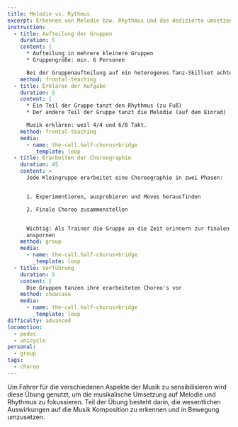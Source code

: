 ```yaml
---
title: Melodie vs. Rythmus
excerpt: Erkennen von Melodie bzw. Rhythmus und das dedizierte umsetzen.
instruction:
  - title: Aufteilung der Gruppen
    duration: 5
    content: |
      * Aufteilung in mehrere kleinere Gruppen
      * Gruppengröße: min. 6 Personen

      Bei der Gruppenaufteilung auf ein heterogenes Tanz-Skillset achten.
    method: frontal-teaching
  - title: Erklären der Aufgabe
    duration: 5
    content: |
      * Ein Teil der Gruppe tanzt den Rhythmus (zu Fuß)
      * Der andere Teil der Gruppe tanzt die Melodie (auf dem Einrad)

      Musik erklären: weil 4/4 und 6/8 Takt.
    method: frontal-teaching
    media:
      - name: the-call.half-chorus+bridge
        _template: loop
  - title: Erarbeiten der Choreographie
    duration: 45
    content: >
      Jede Kleingruppe erarbeitet eine Choreographie in zwei Phasen:


      1. Experimentieren, ausprobieren und Moves herausfinden

      2. Finale Choreo zusammenstellen


      Wichtig: Als Trainer die Gruppe an die Zeit erinnern zur finalen Choreo
      anspornen
    method: group
    media:
      - name: the-call.half-chorus+bridge
        _template: loop
  - title: Vorführung
    duration: 5
    content: |
      Die Gruppen tanzen ihre erarbeiteten Choreo's vor
    method: showcase
    media:
      - name: the-call.half-chorus+bridge
        _template: loop
difficulty: advanced
locomotion:
  - pedes
  - unicycle
personal:
  - group
tags:
  - choreo
---
```


Um Fahrer für die verschiedenen Aspekte der Musik zu sensibilisieren wird diese Übung genutzt, um die musikalische Umsetzung auf Melodie und Rhythmus zu fokussieren. Teil der Übung besteht darin, die wesentlichen Auswirkungen auf die Musik Komposition zu erkennen und in Bewegung umzusetzen.

